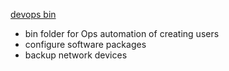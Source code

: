 [devops bin](https://github.com/bostonaustin/public/blob/master/devops%20bin/add_nis_user.sh)
- bin folder for Ops automation of creating users
- configure software packages 
- backup network devices